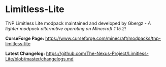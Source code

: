 # Limitless-Lite
TNP Limitless Lite modpack maintained and developed by Gbergz - *A lighter modpack alternative operating on Minecraft 1.15.2*!

**CurseForge Page:** https://www.curseforge.com/minecraft/modpacks/tnp-limitless-lite

**Latest Changelog:** https://github.com/The-Nexus-Project/Limitless-Lite/blob/master/changelogs.md